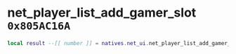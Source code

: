 # net_player_list_add_gamer_slot `0x805AC16A`

```lua
local result --[[ number ]] = natives.net_ui.net_player_list_add_gamer_slot(_unk0 --[[ number ]], _unk1 --[[ number ]])
```